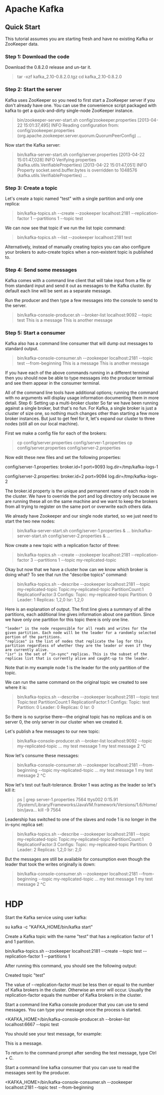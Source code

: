 # Apache Kafka

## Quick Start

This tutorial assumes you are starting fresh and have no existing Kafka or ZooKeeper data.

### Step 1: Download the code

Download the 0.8.2.0 release and un-tar it.

> tar -xzf kafka_2.10-0.8.2.0.tgz
> cd kafka_2.10-0.8.2.0

### Step 2: Start the server

Kafka uses ZooKeeper so you need to first start a ZooKeeper server if you don't already have one. You can use the convenience script packaged with kafka to get a quick-and-dirty single-node ZooKeeper instance.

> bin/zookeeper-server-start.sh config/zookeeper.properties
[2013-04-22 15:01:37,495] INFO Reading configuration from: config/zookeeper.properties (org.apache.zookeeper.server.quorum.QuorumPeerConfig)
...

Now start the Kafka server:

> bin/kafka-server-start.sh config/server.properties
[2013-04-22 15:01:47,028] INFO Verifying properties (kafka.utils.VerifiableProperties)
[2013-04-22 15:01:47,051] INFO Property socket.send.buffer.bytes is overridden to 1048576 (kafka.utils.VerifiableProperties)
...

### Step 3: Create a topic

Let's create a topic named "test" with a single partition and only one replica:

> bin/kafka-topics.sh --create --zookeeper localhost:2181 --replication-factor 1 --partitions 1 --topic test

We can now see that topic if we run the list topic command:

> bin/kafka-topics.sh --list --zookeeper localhost:2181
test

Alternatively, instead of manually creating topics you can also configure your brokers to auto-create topics when a non-existent topic is published to.

### Step 4: Send some messages

Kafka comes with a command line client that will take input from a file or from standard input and send it out as messages to the Kafka cluster. By default each line will be sent as a separate message.

Run the producer and then type a few messages into the console to send to the server.

> bin/kafka-console-producer.sh --broker-list localhost:9092 --topic test 
This is a message
This is another message

### Step 5: Start a consumer

Kafka also has a command line consumer that will dump out messages to standard output.

> bin/kafka-console-consumer.sh --zookeeper localhost:2181 --topic test --from-beginning
This is a message
This is another message

If you have each of the above commands running in a different terminal then you should now be able to type messages into the producer terminal and see them appear in the consumer terminal.

All of the command line tools have additional options; running the command with no arguments will display usage information documenting them in more detail.
Step 6: Setting up a multi-broker cluster
So far we have been running against a single broker, but that's no fun. For Kafka, a single broker is just a cluster of size one, so nothing much changes other than starting a few more broker instances. But just to get feel for it, let's expand our cluster to three nodes (still all on our local machine).

First we make a config file for each of the brokers:

> cp config/server.properties config/server-1.properties 
> cp config/server.properties config/server-2.properties

Now edit these new files and set the following properties:
 
config/server-1.properties:
    broker.id=1
    port=9093
    log.dir=/tmp/kafka-logs-1
 
config/server-2.properties:
    broker.id=2
    port=9094
    log.dir=/tmp/kafka-logs-2

The broker.id property is the unique and permanent name of each node in the cluster. We have to override the port and log directory only because we are running these all on the same machine and we want to keep the brokers from all trying to register on the same port or overwrite each others data.

We already have Zookeeper and our single node started, so we just need to start the two new nodes:

> bin/kafka-server-start.sh config/server-1.properties &
...
> bin/kafka-server-start.sh config/server-2.properties &
...

Now create a new topic with a replication factor of three:

> bin/kafka-topics.sh --create --zookeeper localhost:2181 --replication-factor 3 --partitions 1 --topic my-replicated-topic

Okay but now that we have a cluster how can we know which broker is doing what? To see that run the "describe topics" command:

> bin/kafka-topics.sh --describe --zookeeper localhost:2181 --topic my-replicated-topic
Topic:my-replicated-topic	PartitionCount:1	ReplicationFactor:3	Configs:
	Topic: my-replicated-topic	Partition: 0	Leader: 1	Replicas: 1,2,0	Isr: 1,2,0

Here is an explanation of output. The first line gives a summary of all the partitions, each additional line gives information about one partition. Since we have only one partition for this topic there is only one line.

    "leader" is the node responsible for all reads and writes for the given partition. Each node will be the leader for a randomly selected portion of the partitions.
    "replicas" is the list of nodes that replicate the log for this partition regardless of whether they are the leader or even if they are currently alive.
    "isr" is the set of "in-sync" replicas. This is the subset of the replicas list that is currently alive and caught-up to the leader. 

Note that in my example node 1 is the leader for the only partition of the topic.

We can run the same command on the original topic we created to see where it is:

> bin/kafka-topics.sh --describe --zookeeper localhost:2181 --topic test
Topic:test	PartitionCount:1	ReplicationFactor:1	Configs:
	Topic: test	Partition: 0	Leader: 0	Replicas: 0	Isr: 0

So there is no surprise there—the original topic has no replicas and is on server 0, the only server in our cluster when we created it.

Let's publish a few messages to our new topic:

> bin/kafka-console-producer.sh --broker-list localhost:9092 --topic my-replicated-topic
...
my test message 1
my test message 2
^C 

Now let's consume these messages:

> bin/kafka-console-consumer.sh --zookeeper localhost:2181 --from-beginning --topic my-replicated-topic
...
my test message 1
my test message 2
^C

Now let's test out fault-tolerance. Broker 1 was acting as the leader so let's kill it:

> ps | grep server-1.properties
7564 ttys002    0:15.91 /System/Library/Frameworks/JavaVM.framework/Versions/1.6/Home/bin/java...
> kill -9 7564

Leadership has switched to one of the slaves and node 1 is no longer in the in-sync replica set:

> bin/kafka-topics.sh --describe --zookeeper localhost:2181 --topic my-replicated-topic
Topic:my-replicated-topic	PartitionCount:1	ReplicationFactor:3	Configs:
	Topic: my-replicated-topic	Partition: 0	Leader: 2	Replicas: 1,2,0	Isr: 2,0

But the messages are still be available for consumption even though the leader that took the writes originally is down:

> bin/kafka-console-consumer.sh --zookeeper localhost:2181 --from-beginning --topic my-replicated-topic
...
my test message 1
my test message 2
^C

# HDP

Start the Kafka service using user kafka:

su kafka -c "KAFKA_HOME/bin/kafka start"

Create a Kafka topic with the name "test" that has a replication factor of 1 and 1 partition.

bin/kafka-topics.sh --zookeeper localhost:2181 --create --topic test --replication-factor 1 --partitions 1

After running this command, you should see the following output:

Created topic "test"

The value of --replication-factor must be less then or equal to the number of Kafka brokers in the cluster. Otherwise an error will occur. Usually the replication-factor equals the number of Kafka brokers in the cluster.

Start a command line Kafka console producer that you can use to send messages. You can type your message once the process is started.

<KAFKA_HOME>/bin/kafka-console-producer.sh --broker-list localhost:6667 --topic test

You should see your test message, for example:

This is a message.

To return to the command prompt after sending the test message, type Ctrl + C.

Start a command line kafka consumer that you can use to read the messages sent by the producer.

<KAFKA_HOME>/bin/kafka-console-consumer.sh --zookeeper localhost:2181 --topic test --from-beginning
    